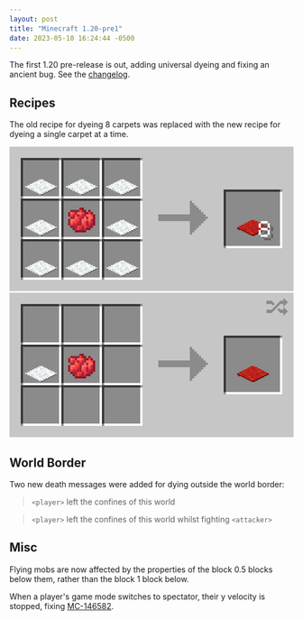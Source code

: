 ```yaml
---
layout: post
title: "Minecraft 1.20-pre1"
date: 2023-05-10 16:24:44 -0500
---
```


The first 1.20 pre-release is out, adding universal dyeing and fixing an ancient bug. See the [changelog](https://www.minecraft.net/en-us/article/minecraft-1-20-pre-release-1).

## Recipes

The old recipe for dyeing 8 carpets was replaced with the new recipe for dyeing a single carpet at a time.

![](/snapshots/img/1-20-pre1-red-carpet-old.png) ![](/snapshots/img/1-20-pre1-red-carpet-new.png)

## World Border

Two new death messages were added for dying outside the world border:

> `<player>` left the confines of this world

> `<player>` left the confines of this world whilst fighting `<attacker>`

## Misc

Flying mobs are now affected by the properties of the block 0.5 blocks below them, rather than the block 1 block below.

When a player's game mode switches to spectator, their y velocity is stopped, fixing [MC-146582](https://bugs.mojang.com/browse/MC-146582).

